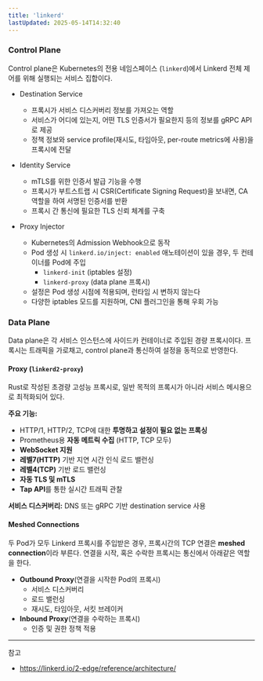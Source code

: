 ```yaml
---
title: 'linkerd'
lastUpdated: 2025-05-14T14:32:40
---
```


### Control Plane

Control plane은 Kubernetes의 전용 네임스페이스 (`linkerd`)에서 Linkerd 전체 제어를 위해 실행되는 서비스 집합이다.

- Destination Service
  - 프록시가 서비스 디스커버리 정보를 가져오는 역할
  - 서비스가 어디에 있는지, 어떤 TLS 인증서가 필요한지 등의 정보를 gRPC API로 제공
  - 정책 정보와 service profile(재시도, 타임아웃, per-route metrics에 사용)을 프록시에 전달

- Identity Service
  - mTLS를 위한 인증서 발급 기능을 수행
  - 프록시가 부트스트랩 시 CSR(Certificate Signing Request)을 보내면, CA 역할을 하여 서명된 인증서를 반환
  - 프록시 간 통신에 필요한 TLS 신뢰 체계를 구축

- Proxy Injector
  - Kubernetes의 Admission Webhook으로 동작
  - Pod 생성 시 `linkerd.io/inject: enabled` 애노테이션이 있을 경우, 두 컨테이너를 Pod에 주입
    - `linkerd-init` (iptables 설정)
    - `linkerd-proxy` (data plane 프록시)
  - 설정은 Pod 생성 시점에 적용되며, 런타임 시 변하지 않는다
  - 다양한 iptables 모드를 지원하며, CNI 플러그인을 통해 우회 가능

### Data Plane

Data plane은 각 서비스 인스턴스에 사이드카 컨테이너로 주입된 경량 프록시이다. 프록시는 트래픽을 가로채고, control plane과 통신하여 설정을 동적으로 반영한다.

#### Proxy (`linkerd2-proxy`)

Rust로 작성된 초경량 고성능 프록시로, 일반 목적의 프록시가 아니라 서비스 메시용으로 최적화되어 있다.

**주요 기능:**

- HTTP/1, HTTP/2, TCP에 대한 **투명하고 설정이 필요 없는 프록싱**
- Prometheus용 **자동 메트릭 수집** (HTTP, TCP 모두)
- **WebSocket 지원**
- **레벨7(HTTP)** 기반 지연 시간 인식 로드 밸런싱
- **레벨4(TCP)** 기반 로드 밸런싱
- **자동 TLS 및 mTLS**
- **Tap API**를 통한 실시간 트래픽 관찰

**서비스 디스커버리:** DNS 또는 gRPC 기반 destination service 사용

#### Meshed Connections

두 Pod가 모두 Linkerd 프록시를 주입받은 경우, 프록시간의 TCP 연결은 **meshed connection**이라 부른다. 연결을 시작, 혹은 수락한 프록시는 통신에서 아래같은 역할을 한다.

- **Outbound Proxy**(연결을 시작한 Pod의 프록시)
  - 서비스 디스커버리
  - 로드 밸런싱
  - 재시도, 타임아웃, 서킷 브레이커
- **Inbound Proxy**(연결을 수락하는 프록시)
  - 인증 및 권한 정책 적용

---
참고

- <https://linkerd.io/2-edge/reference/architecture/>
